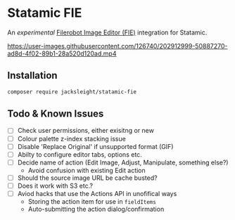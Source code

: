 # Statamic FIE

An *experimental* [Filerobot Image Editor (FIE)](https://scaleflex.github.io/filerobot-image-editor/) integration for Statamic.

https://user-images.githubusercontent.com/126740/202912999-50887270-ad8d-4f02-89b1-28a520d120ad.mp4

## Installation

```bash
composer require jacksleight/statamic-fie
```

## Todo & Known Issues

- [ ] Check user permissions, either exisitng or new
- [ ] Colour palette z-index stacking issue
- [ ] Disable 'Replace Original' if unsupported format (GIF)
- [ ] Abilty to configure editor tabs, options etc.
- [ ] Decide name of action (Edit Image, Adjust, Manipulate, something else?)
    - Avoid confusion with existing Edit action
- [ ] Should the source image URL be cache busted?
- [ ] Does it work with S3 etc.?
- [ ] Aviod hacks that use the Actions API in unofifical ways
    - Storing the action item for use in `fieldItems`
    - Auto-submitting the action dialog/confirmation
